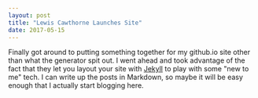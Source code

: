 ```yaml
---
layout: post
title: "Lewis Cawthorne Launches Site"
date: 2017-05-15
---
```


Finally got around to putting something together for my github.io site other
than what the generator spit out.  I went ahead and took advantage of the fact
that they let you layout your site with [Jekyll](http://jekyllrb.com) to play
with some "new to me" tech.  I can write up the posts in Markdown, so maybe it
will be easy enough that I actually start blogging here.
